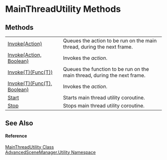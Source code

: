 # MainThreadUtility Methods




## Methods
<table>
<tr>
<td><a href="M_AdvancedSceneManager_Utility_MainThreadUtility_Invoke.md">Invoke(Action)</a></td>
<td>Queues the action to be run on the main thread, during the next frame.</td></tr>
<tr>
<td><a href="M_AdvancedSceneManager_Utility_MainThreadUtility_Invoke_1.md">Invoke(Action, Boolean)</a></td>
<td>Invokes the <em>action</em>.</td></tr>
<tr>
<td><a href="M_AdvancedSceneManager_Utility_MainThreadUtility_Invoke__1.md">Invoke(T)(Func(T))</a></td>
<td>Queues the function to be run on the main thread, during the next frame.</td></tr>
<tr>
<td><a href="M_AdvancedSceneManager_Utility_MainThreadUtility_Invoke__1_1.md">Invoke(T)(Func(T), Boolean)</a></td>
<td>Invokes the <em>action</em>.</td></tr>
<tr>
<td><a href="M_AdvancedSceneManager_Utility_MainThreadUtility_Start.md">Start</a></td>
<td>Starts main thread utility coroutine.</td></tr>
<tr>
<td><a href="M_AdvancedSceneManager_Utility_MainThreadUtility_Stop.md">Stop</a></td>
<td>Stops main thread utility coroutine.</td></tr>
</table>

## See Also


#### Reference
<a href="T_AdvancedSceneManager_Utility_MainThreadUtility.md">MainThreadUtility Class</a>  
<a href="N_AdvancedSceneManager_Utility.md">AdvancedSceneManager.Utility Namespace</a>  
